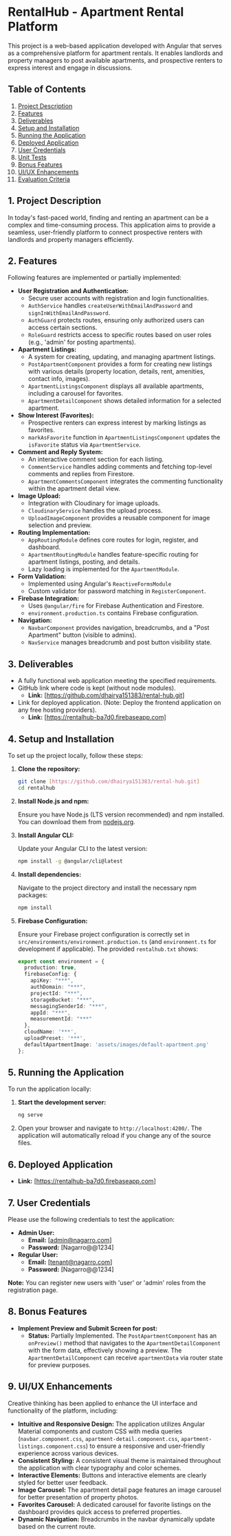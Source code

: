 # RentalHub - Apartment Rental Platform

This project is a web-based application developed with Angular that serves as a comprehensive platform for apartment rentals. It enables landlords and property managers to post available apartments, and prospective renters to express interest and engage in discussions.

## Table of Contents

1.  [Project Description](#project-description)
2.  [Features](#features)
3.  [Deliverables](#deliverables)
4.  [Setup and Installation](#setup-and-installation)
5.  [Running the Application](#running-the-application)
6.  [Deployed Application](#deployed-application)
7.  [User Credentials](#user-credentials)
8.  [Unit Tests](#unit-tests)
9.  [Bonus Features](#bonus-features)
10. [UI/UX Enhancements](#uiux-enhancements)
11. [Evaluation Criteria](#evaluation-criteria)

## 1. Project Description

In today's fast-paced world, finding and renting an apartment can be a complex and time-consuming process. This application aims to provide a seamless, user-friendly platform to connect prospective renters with landlords and property managers efficiently.

## 2. Features

Following features are implemented or partially implemented:

* **User Registration and Authentication:**
    * Secure user accounts with registration and login functionalities.
    * `AuthService` handles `createUserWithEmailAndPassword` and `signInWithEmailAndPassword`.
    * `AuthGuard` protects routes, ensuring only authorized users can access certain sections.
    * `RoleGuard` restricts access to specific routes based on user roles (e.g., 'admin' for posting apartments).
* **Apartment Listings:**
    * A system for creating, updating, and managing apartment listings.
    * `PostApartmentComponent` provides a form for creating new listings with various details (property location, details, rent, amenities, contact info, images).
    * `ApartmentListingsComponent` displays all available apartments, including a carousel for favorites.
    * `ApartmentDetailComponent` shows detailed information for a selected apartment.
* **Show Interest (Favorites):**
    * Prospective renters can express interest by marking listings as favorites.
    * `markAsFavorite` function in `ApartmentListingsComponent` updates the `isFavorite` status via `ApartmentService`.
* **Comment and Reply System:**
    * An interactive comment section for each listing.
    * `CommentService` handles adding comments and fetching top-level comments and replies from Firestore.
    * `ApartmentCommentsComponent` integrates the commenting functionality within the apartment detail view.
* **Image Upload:**
    * Integration with Cloudinary for image uploads.
    * `CloudinaryService` handles the upload process.
    * `UploadImageComponent` provides a reusable component for image selection and preview.
* **Routing Implementation:**
    * `AppRoutingModule` defines core routes for login, register, and dashboard.
    * `ApartmentRoutingModule` handles feature-specific routing for apartment listings, posting, and details.
    * Lazy loading is implemented for the `ApartmentModule`.
* **Form Validation:**
    * Implemented using Angular's `ReactiveFormsModule` 
    * Custom validator for password matching in `RegisterComponent`.
* **Firebase Integration:**
    * Uses `@angular/fire` for Firebase Authentication and Firestore.
    * `environment.production.ts` contains Firebase configuration.
* **Navigation:**
    * `NavbarComponent` provides navigation, breadcrumbs, and a "Post Apartment" button (visible to admins).
    * `NavService` manages breadcrumb and post button visibility state.

## 3. Deliverables

* A fully functional web application meeting the specified requirements.
* GitHub link where code is kept (without node modules).
    * **Link:** [https://github.com/dhairya151383/rental-hub.git]
* Link for deployed application. (Note: Deploy the frontend application on any free hosting providers).
    * **Link:** [https://rentalhub-ba7d0.firebaseapp.com]

## 4. Setup and Installation

To set up the project locally, follow these steps:

1.  **Clone the repository:**

    ```bash
    git clone [https://github.com/dhairya151383/rental-hub.git]
    cd rentalhub
    ```
2.  **Install Node.js and npm:**

    Ensure you have Node.js (LTS version recommended) and npm installed. You can download them from [nodejs.org](https://nodejs.org/).
3.  **Install Angular CLI:**

    Update your Angular CLI to the latest version:

    ```bash
    npm install -g @angular/cli@latest
    ```
4.  **Install dependencies:**

    Navigate to the project directory and install the necessary npm packages:

    ```bash
    npm install
    ```
5.  **Firebase Configuration:**

    Ensure your Firebase project configuration is correctly set in `src/environments/environment.production.ts` (and `environment.ts` for development if applicable). The provided `rentalhub.txt` shows:

    ```typescript
    export const environment = {
      production: true,
      firebaseConfig: {
        apiKey: "***",
        authDomain: "***",
        projectId: "***",
        storageBucket: "***",
        messagingSenderId: "***",
        appId: "***",
        measurementId: "***"
      },
      cloudName: '***',
      uploadPreset: '***',
      defaultApartmentImage: 'assets/images/default-apartment.png'
    };
    ```
## 5. Running the Application

To run the application locally:

1.  **Start the development server:**

    ```bash
    ng serve
    ```
2.  Open your browser and navigate to `http://localhost:4200/`. The application will automatically reload if you change any of the source files.

## 6. Deployed Application

* **Link:** [https://rentalhub-ba7d0.firebaseapp.com]

## 7. User Credentials

Please use the following credentials to test the application:

* **Admin User:**
    * **Email:** [admin@nagarro.com]
    * **Password:** [Nagarro@@1234]
* **Regular User:**
    * **Email:** [tenant@nagarro.com]
    * **Password:** [Nagarro@@1234]

**Note:** You can register new users with 'user' or 'admin' roles from the registration page.

## 8. Bonus Features

* **Implement Preview and Submit Screen for post:**
    * **Status:** Partially Implemented. The `PostApartmentComponent` has an `onPreview()` method that navigates to the `ApartmentDetailComponent` with the form data, effectively showing a preview. The `ApartmentDetailComponent` can receive `apartmentData` via router state for preview purposes.

## 9. UI/UX Enhancements

Creative thinking has been applied to enhance the UI interface and functionality of the platform, including:

* **Intuitive and Responsive Design:** The application utilizes Angular Material components and custom CSS with media queries (`navbar.component.css`, `apartment-detail.component.css`, `apartment-listings.component.css`) to ensure a responsive and user-friendly experience across various devices.
* **Consistent Styling:** A consistent visual theme is maintained throughout the application with clear typography and color schemes.
* **Interactive Elements:** Buttons and interactive elements are clearly styled for better user feedback.
* **Image Carousel:** The apartment detail page features an image carousel for better presentation of property photos.
* **Favorites Carousel:** A dedicated carousel for favorite listings on the dashboard provides quick access to preferred properties.
* **Dynamic Navigation:** Breadcrumbs in the navbar dynamically update based on the current route.
